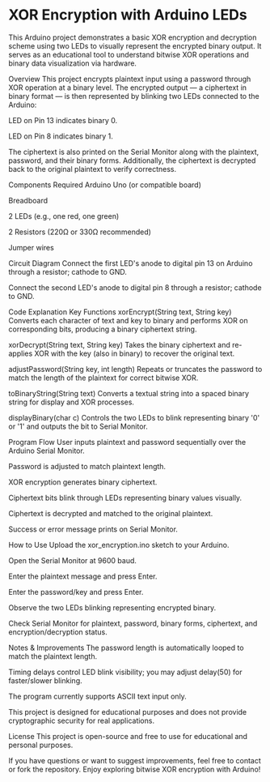 # XOR Encryption with Arduino LEDs
This Arduino project demonstrates a basic XOR encryption and decryption scheme using two LEDs to visually represent the encrypted binary output. It serves as an educational tool to understand bitwise XOR operations and binary data visualization via hardware.

Overview
This project encrypts plaintext input using a password through XOR operation at a binary level. The encrypted output — a ciphertext in binary format — is then represented by blinking two LEDs connected to the Arduino:

LED on Pin 13 indicates binary 0.

LED on Pin 8 indicates binary 1.

The ciphertext is also printed on the Serial Monitor along with the plaintext, password, and their binary forms. Additionally, the ciphertext is decrypted back to the original plaintext to verify correctness.

Components Required
Arduino Uno (or compatible board)

Breadboard

2 LEDs (e.g., one red, one green)

2 Resistors (220Ω or 330Ω recommended)

Jumper wires

Circuit Diagram
Connect the first LED's anode to digital pin 13 on Arduino through a resistor; cathode to GND.

Connect the second LED's anode to digital pin 8 through a resistor; cathode to GND.

Code Explanation
Key Functions
xorEncrypt(String text, String key)
Converts each character of text and key to binary and performs XOR on corresponding bits, producing a binary ciphertext string.

xorDecrypt(String text, String key)
Takes the binary ciphertext and re-applies XOR with the key (also in binary) to recover the original text.

adjustPassword(String key, int length)
Repeats or truncates the password to match the length of the plaintext for correct bitwise XOR.

toBinaryString(String text)
Converts a textual string into a spaced binary string for display and XOR processes.

displayBinary(char c)
Controls the two LEDs to blink representing binary '0' or '1' and outputs the bit to Serial Monitor.

Program Flow
User inputs plaintext and password sequentially over the Arduino Serial Monitor.

Password is adjusted to match plaintext length.

XOR encryption generates binary ciphertext.

Ciphertext bits blink through LEDs representing binary values visually.

Ciphertext is decrypted and matched to the original plaintext.

Success or error message prints on Serial Monitor.

How to Use
Upload the xor_encryption.ino sketch to your Arduino.

Open the Serial Monitor at 9600 baud.

Enter the plaintext message and press Enter.

Enter the password/key and press Enter.

Observe the two LEDs blinking representing encrypted binary.

Check Serial Monitor for plaintext, password, binary forms, ciphertext, and encryption/decryption status.

Notes & Improvements
The password length is automatically looped to match the plaintext length.

Timing delays control LED blink visibility; you may adjust delay(50) for faster/slower blinking.

The program currently supports ASCII text input only.

This project is designed for educational purposes and does not provide cryptographic security for real applications.

License
This project is open-source and free to use for educational and personal purposes.

If you have questions or want to suggest improvements, feel free to contact or fork the repository. Enjoy exploring bitwise XOR encryption with Arduino!
